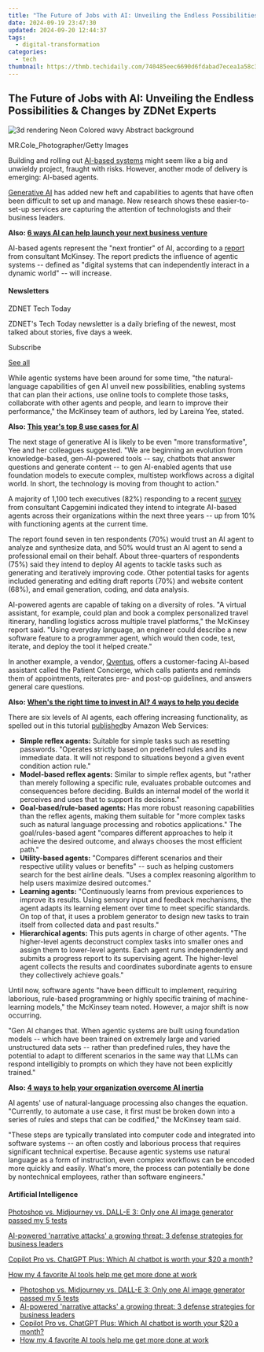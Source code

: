 ```yaml
---
title: "The Future of Jobs with AI: Unveiling the Endless Possibilities & Changes by ZDNet Experts"
date: 2024-09-19 23:47:30
updated: 2024-09-20 12:44:37
tags:
  - digital-transformation
categories:
  - tech
thumbnail: https://thmb.techidaily.com/740485eec6690d6fdabad7ecea1a58c3aaeba409560e67e78cd5dc4e10558933.jpg
---
```


## The Future of Jobs with AI: Unveiling the Endless Possibilities & Changes by ZDNet Experts

![3d rendering Neon Colored wavy Abstract background](https://www.zdnet.com/a/img/resize/f1c8fb94de293d0b7445fac9ff0384f16cf0c7f0/2024/08/07/0a86ed7a-1c76-4187-8d52-3ea08e19589b/gettyimages-1332177666.jpg?auto=webp&width=1280)

MR.Cole\_Photographer/Getty Images

Building and rolling out [AI-based systems](https://www.zdnet.com/article/what-is-ai-heres-everything-you-need-to-know-about-artificial-intelligence/) might seem like a big and unwieldy project, fraught with risks. However, another mode of delivery is emerging: AI-based agents. 

[Generative AI](https://www.zdnet.com/article/what-is-generative-ai-and-why-is-it-so-popular-heres-everything-you-need-to-know/) has added new heft and capabilities to agents that have often been difficult to set up and manage. New research shows these easier-to-set-up services are capturing the attention of technologists and their business leaders.

**Also: [6 ways AI can help launch your next business venture](https://www.zdnet.com/article/6-ways-ai-can-help-launch-your-next-business-venture/)**

AI-based agents represent the "next frontier" of AI, according to a [report](https://www.mckinsey.com/capabilities/mckinsey-digital/our-insights/why-agents-are-the-next-frontier-of-generative-ai) from consultant McKinsey. The report predicts the influence of agentic systems -- defined as "digital systems that can independently interact in a dynamic world" -- will increase.

#### Newsletters

ZDNET Tech Today

ZDNET's Tech Today newsletter is a daily briefing of the newest, most talked about stories, five days a week.

 Subscribe

[See all](https://www.zdnet.com/newsletters/)

While agentic systems have been around for some time, "the natural-language capabilities of gen AI unveil new possibilities, enabling systems that can plan their actions, use online tools to complete those tasks, collaborate with other agents and people, and learn to improve their performance," the McKinsey team of authors, led by Lareina Yee, stated. 

**Also: [This year's top 8 use cases for AI](https://www.zdnet.com/article/this-years-top-8-use-cases-for-ai-and-what-tech-professionals-need-to-support-them/)**

The next stage of generative AI is likely to be even "more transformative", Yee and her colleagues suggested. "We are beginning an evolution from knowledge-based, gen-AI-powered tools -- say, chatbots that answer questions and generate content -- to gen AI-enabled agents that use foundation models to execute complex, multistep workflows across a digital world. In short, the technology is moving from thought to action."

A majority of 1,100 tech executives (82%) responding to a recent [survey](https://www.capgemini.com/insights/research-library/generative-ai-in-organizations-2024/) from consultant Capgemini indicated they intend to integrate AI-based agents across their organizations within the next three years -- up from 10% with functioning agents at the current time. 

The report found seven in ten respondents (70%) would trust an AI agent to analyze and synthesize data, and 50% would trust an AI agent to send a professional email on their behalf. About three-quarters of respondents (75%) said they intend to deploy AI agents to tackle tasks such as generating and iteratively improving code. Other potential tasks for agents included generating and editing draft reports (70%) and website content (68%), and email generation, coding, and data analysis. 

AI-powered agents are capable of taking on a diversity of roles. "A virtual assistant, for example, could plan and book a complex personalized travel itinerary, handling logistics across multiple travel platforms," the McKinsey report said. "Using everyday language, an engineer could describe a new software feature to a programmer agent, which would then code, test, iterate, and deploy the tool it helped create."

In another example, a vendor, [Qventus](https://qventus.com/), offers a customer-facing AI-based assistant called the Patient Concierge, which calls patients and reminds them of appointments, reiterates pre- and post-op guidelines, and answers general care questions.

**Also: [When's the right time to invest in AI? 4 ways to help you decide](https://www.zdnet.com/article/whens-the-right-time-to-invest-in-ai-4-ways-to-help-you-decide/)**

There are six levels of AI agents, each offering increasing functionality, as spelled out in this tutorial [published](https://buy.geni.us/Proxy.ashx?TSID=368250&GR%5FURL=https%3A%2F%2Faws.amazon.com%2Fwhat-is%2Fai-agents%2F%3Ftag%3Dzd-buy-button-20%26ascsubtag%3D%5F%5FCOM%5FCLICK%5FID%5F%5F%7C5a8fb926-405f-4b3c-a3f4-dff19c05aa21%7Cdtp&dtb=1)by Amazon Web Services: 

* **Simple reflex agents:** Suitable for simple tasks such as resetting passwords. "Operates strictly based on predefined rules and its immediate data. It will not respond to situations beyond a given event condition action rule."
* **Model-based reflex agents:** Similar to simple reflex agents, but "rather than merely following a specific rule, evaluates probable outcomes and consequences before deciding. Builds an internal model of the world it perceives and uses that to support its decisions."
* **Goal-based/rule-based agents:** Has more robust reasoning capabilities than the reflex agents, making them suitable for "more complex tasks such as natural language processing and robotics applications." The goal/rules-based agent "compares different approaches to help it achieve the desired outcome, and always chooses the most efficient path."
* **Utility-based agents:** "Compares different scenarios and their respective utility values or benefits" -- such as helping customers search for the best airline deals. "Uses a complex reasoning algorithm to help users maximize desired outcomes."
* **Learning agents:** "Continuously learns from previous experiences to improve its results. Using sensory input and feedback mechanisms, the agent adapts its learning element over time to meet specific standards. On top of that, it uses a problem generator to design new tasks to train itself from collected data and past results."
* **Hierarchical agents:** This puts agents in charge of other agents. "The higher-level agents deconstruct complex tasks into smaller ones and assign them to lower-level agents. Each agent runs independently and submits a progress report to its supervising agent. The higher-level agent collects the results and coordinates subordinate agents to ensure they collectively achieve goals."

Until now, software agents "have been difficult to implement, requiring laborious, rule-based programming or highly specific training of machine-learning models," the McKinsey team noted. However, a major shift is now occurring.

"Gen AI changes that. When agentic systems are built using foundation models -- which have been trained on extremely large and varied unstructured data sets -- rather than predefined rules, they have the potential to adapt to different scenarios in the same way that LLMs can respond intelligibly to prompts on which they have not been explicitly trained."

**Also: [4 ways to help your organization overcome AI inertia](https://www.zdnet.com/article/4-ways-to-help-your-organization-overcome-ai-inertia/)**

AI agents' use of natural-language processing also changes the equation. "Currently, to automate a use case, it first must be broken down into a series of rules and steps that can be codified," the McKinsey team said. 

"These steps are typically translated into computer code and integrated into software systems -- an often costly and laborious process that requires significant technical expertise. Because agentic systems use natural language as a form of instruction, even complex workflows can be encoded more quickly and easily. What's more, the process can potentially be done by nontechnical employees, rather than software engineers."

#### Artificial Intelligence

[Photoshop vs. Midjourney vs. DALL-E 3: Only one AI image generator passed my 5 tests](https://www.zdnet.com/article/is-photoshops-new-text-to-image-as-good-as-midjourney-and-dall-e-we-test-it-and-see/ "Photoshop vs. Midjourney vs. DALL-E 3: Only one AI image generator passed my 5 tests")

[AI-powered 'narrative attacks' a growing threat: 3 defense strategies for business leaders](https://www.zdnet.com/article/ai-powered-narrative-attacks-a-growing-threat-3-defense-strategies-for-business-leaders/ "AI-powered 'narrative attacks' a growing threat: 3 defense strategies for business leaders")

[Copilot Pro vs. ChatGPT Plus: Which AI chatbot is worth your $20 a month?](https://www.zdnet.com/article/copilot-pro-vs-chatgpt-plus-which-is-ai-chatbot-is-worth-your-20-a-month/ "Copilot Pro vs. ChatGPT Plus: Which AI chatbot is worth your $20 a month?")

[How my 4 favorite AI tools help me get more done at work](https://www.zdnet.com/article/how-my-4-favorite-ai-tools-help-me-get-more-done-at-work/ "How my 4 favorite AI tools help me get more done at work")

* [Photoshop vs. Midjourney vs. DALL-E 3: Only one AI image generator passed my 5 tests](https://www.zdnet.com/article/is-photoshops-new-text-to-image-as-good-as-midjourney-and-dall-e-we-test-it-and-see/ "Photoshop vs. Midjourney vs. DALL-E 3: Only one AI image generator passed my 5 tests")
* [AI-powered 'narrative attacks' a growing threat: 3 defense strategies for business leaders](https://www.zdnet.com/article/ai-powered-narrative-attacks-a-growing-threat-3-defense-strategies-for-business-leaders/ "AI-powered 'narrative attacks' a growing threat: 3 defense strategies for business leaders")
* [Copilot Pro vs. ChatGPT Plus: Which AI chatbot is worth your $20 a month?](https://www.zdnet.com/article/copilot-pro-vs-chatgpt-plus-which-is-ai-chatbot-is-worth-your-20-a-month/ "Copilot Pro vs. ChatGPT Plus: Which AI chatbot is worth your $20 a month?")
* [How my 4 favorite AI tools help me get more done at work](https://www.zdnet.com/article/how-my-4-favorite-ai-tools-help-me-get-more-done-at-work/ "How my 4 favorite AI tools help me get more done at work")

<ins class="adsbygoogle"
     style="display:block"
     data-ad-format="autorelaxed"
     data-ad-client="ca-pub-7571918770474297"
     data-ad-slot="1223367746"></ins>



<ins class="adsbygoogle"
     style="display:block"
     data-ad-client="ca-pub-7571918770474297"
     data-ad-slot="8358498916"
     data-ad-format="auto"
     data-full-width-responsive="true"></ins>
